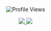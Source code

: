
<p align="center">
  <img src="https://komarev.com/ghpvc/?username=SKaaalper&color=yellow" alt="Profile Views" />
</p>

<p align="center">
  <a href="https://x.com/_TheTinapa">
    <img src="https://img.shields.io/badge/Twitter-%231DA1F2.svg?&style=for-the-badge&logo=twitter&logoColor=white"/>
  </a>

  <a href="https://t.me/KatayanAirdropGofC">
    <img src="https://img.shields.io/badge/Telegram-%232CA5E0.svg?&style=for-the-badge&logo=telegram&logoColor=white"/>
  </a>

